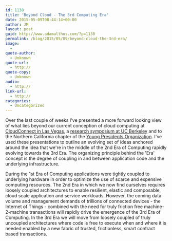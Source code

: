 ```yaml
---
id: 1138
title: 'Beyond Cloud - The 3rd Computing Era'
date: 2015-05-09T08:44:14+00:00
author: JM
layout: post
guid: http://www.adamalthus.com/?p=1138
permalink: /blog/2015/05/09/beyond-cloud-the-3rd-era/
image:
  -
quote-author:
  - Unknown
quote-url:
  - http://
quote-copy:
  - Unknown
audio:
  - http://
link-url:
  - http://
categories:
  - Uncategorized
---
```

Over the last couple of weeks I've presented a more forward looking view of what lies beyond our current conception of cloud computing at <a href="http://www.adamalthus.com/wp-content/uploads/2015/05/The-3rd-Era-Enabling-A-Composable-Future-Final.pdf" target="_blank">CloudConnect in Las Vegas</a>, a <a href="http://www.adamalthus.com/wp-content/uploads/2015/05/Beyond-Cloud.pdf" target="_blank">research symposium at UC Berkeley</a> and to the Northern California chapter of the <a href="http://www.adamalthus.com/wp-content/uploads/2015/05/Beyond-Cloud1.pdf" target="_blank">Young Presidents Organization</a>. I've used these presentations to outline an evolving set of ideas anchored around the idea that we're in the middle of the 2nd Era of Computing rapidly evolving towards the 3rd Era. The organizing principle behind the 'Era' concept is the degree of coupling in and between application code and the underlying infrastructure.<!--more-->

During the 1st Era of Computing applications were tightly coupled to underlying hardware in order to optimize the use of scarce and expensive computing resources. The 2nd Era in which we now find ourselves requires loosely coupled architectures to enable resilient, elastic and composable, cloud scale application and service workloads. However, the coming data volume and management demands of trillions of connected devices - the Internet of Things - combined with the need for truly friction free machine-2-machine transactions will rapidly drive the emergence of the 3rd Era of Computing. In the 3rd Era we will move from loosely coupled of truly uncoupled architectures where code is free to execute when and where it is needed enabled by a new fabric of trusted, frictionless, smart contract based transactions.
